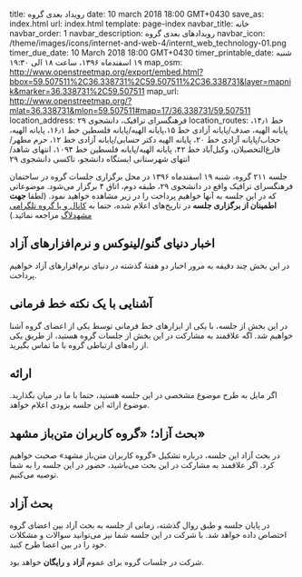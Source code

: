 title: رویداد بعدی گروه
date: 10 march 2018 18:00 GMT+0430
save_as: index.html
url: index.html
template: page-index
navbar_title: خانه
navbar_order: 1
navbar_description: رویدادهای بعدی گروه
navbar_icon: /theme/images/icons/internet-and-web-4/internt_web_technology-01.png
timer_due_date: 10 March 2018 18:00 GMT+0430
timer_printable_date: شنبه ۱۹ اسفندماه ۱۳۹۶، ساعت ۱۸ الی ۱۹:۳۰
map_osm: http://www.openstreetmap.org/export/embed.html?bbox=59.507511%2C36.338731%2C59.507511%2C36.338731&layer=mapnik&marker=36.338731%2C59.507511
map_url: http://www.openstreetmap.org/?mlat=36.338731&mlon=59.507511#map=17/36.338731/59.507511
location_address: فرهنگسرای ترافیک، دانشجوی ۲۹
location_routes:    خط ۱۴٫۱، پایانه الهیه، صدف/پایانه آزادی
    خط ۱۵،پایانه الهیه/پایانه فلسطین
    خط ۱۶٫۱، پایانه الهیه، حجاب/پایانه آزادی
    خط ۲۰، پایانه الهیه دکتر حسابی/پایانه آزادی
    خط ۱۲، حرم مطهر/فارغ‌التحصیلان، وکیل‌آباد
    خط ۴۲، پایانه الهیه/پایانه فلسطین
    خط ۱۰۹۴، انتهای شاهد/انتهای شهرستانی
    ایستگاه دانشجو، تاکسی دانشجوی ۲۹


جلسه ۲۱۱ گروه، شنبه ۱۹ اسفندماه ۱۳۹۶ در محل برگزاری جلسات
گروه در ساختمان فرهنگسرای ترافیک واقع در دانشجوی ۲۹، طبقه دوم، اتاق ۴
برگزار می‌شود. موضوعاتی که در این جلسه به آنها خواهیم پرداخت
را در زیر مشاهده خواهید نمود. (لطفا **جهت اطمینان از برگزاری جلسه**
در تاریخ‌های اعلام شده، حتما به [کانال و یا گروه تلگرامی مشهدلاگ][1]
مراجعه نمائید.)

## اخبار دنیای گنو/لینوکس و نرم‌افزارهای آزاد
در این بخش چند دقیقه به مرور اخبار دو هفتهٔ گذشته در دنیای
نرم‌افزارهای آزاد خواهیم پرداخت.

## آشنایی با یک نکته خط فرمانی
در این بخش از جلسه، با یکی از ابزارهای خط فرمانی توسط یکی از اعضای گروه آشنا خواهیم شد. اگه
علاقمند به مشارکت در این بخش از جلسات گروه هستید، از طریق یکی از راه‌های ارتباطی گروه با ما
تماس بگیرید.

## ارائه
اگر مایل به طرح موضوع مشخصی در این جلسه هستید، حتما با ما در میان بگذارید.
موضوع ارائه این جلسه بزودی اعلام خواهد.

## بحث آزاد؛ «گروه کاربران متن‌باز مشهد»
در بحث آزاد این جلسه، درباره تشکیل «گروه کاربران متن‌باز مشهد»
صحبت خواهیم کرد. اگر علاقمند به مشارکت در این بحث می‌باشید، حضور
در این جلسه را به شما توصیه می‌کنیم.

## بحث آزاد
در پایان جلسه و طبق روال گذشته، زمانی از جلسه به بحث آزاد بین
اعضای گروه اختصاص داده خواهد شد. با شرکت در این جلسه شما نیز
می‌توانید سوالات و مشکلات خود را در بین اعضا طرح کنید.


شرکت در جلسات گروه برای عموم **آزاد** و **رایگان** خواهد بود.

[1]: {filename}/pages/contact.md
